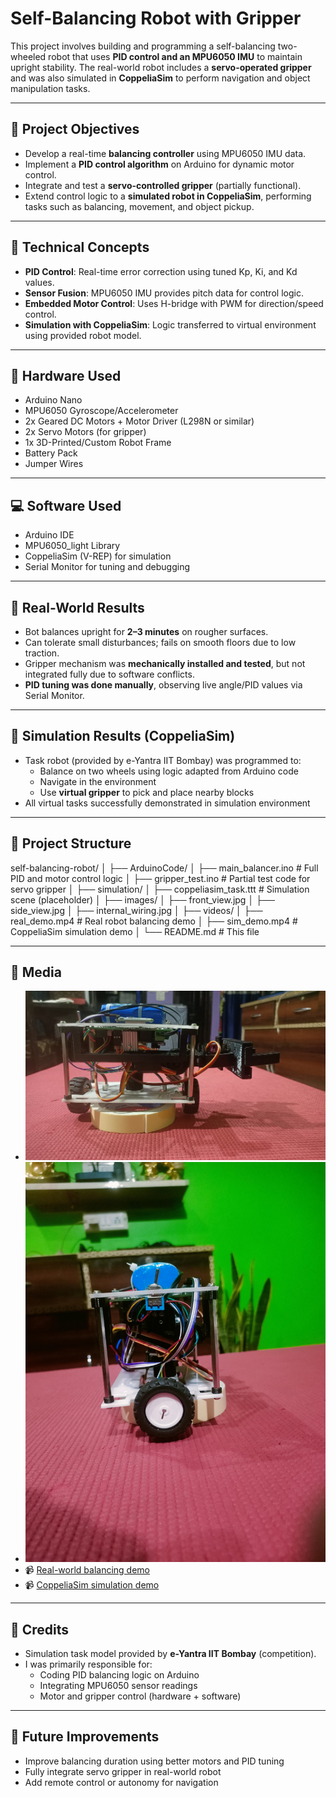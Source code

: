 # Self-Balancing Robot with Gripper

This project involves building and programming a self-balancing two-wheeled robot that uses **PID control and an MPU6050 IMU** to maintain upright stability. The real-world robot includes a **servo-operated gripper** and was also simulated in **CoppeliaSim** to perform navigation and object manipulation tasks.

---

## 📌 Project Objectives

- Develop a real-time **balancing controller** using MPU6050 IMU data.
- Implement a **PID control algorithm** on Arduino for dynamic motor control.
- Integrate and test a **servo-controlled gripper** (partially functional).
- Extend control logic to a **simulated robot in CoppeliaSim**, performing tasks such as balancing, movement, and object pickup.

---

## 🧠 Technical Concepts

- **PID Control**: Real-time error correction using tuned Kp, Ki, and Kd values.
- **Sensor Fusion**: MPU6050 IMU provides pitch data for control logic.
- **Embedded Motor Control**: Uses H-bridge with PWM for direction/speed control.
- **Simulation with CoppeliaSim**: Logic transferred to virtual environment using provided robot model.

---

## 🔧 Hardware Used

- Arduino Nano
- MPU6050 Gyroscope/Accelerometer
- 2x Geared DC Motors + Motor Driver (L298N or similar)
- 2x Servo Motors (for gripper)
- 1x 3D-Printed/Custom Robot Frame
- Battery Pack
- Jumper Wires

---

## 💻 Software Used

- Arduino IDE
- MPU6050_light Library
- CoppeliaSim (V-REP) for simulation
- Serial Monitor for tuning and debugging

---

## 🚦 Real-World Results

- Bot balances upright for **2–3 minutes** on rougher surfaces.
- Can tolerate small disturbances; fails on smooth floors due to low traction.
- Gripper mechanism was **mechanically installed and tested**, but not integrated fully due to software conflicts.
- **PID tuning was done manually**, observing live angle/PID values via Serial Monitor.

---

## 🧪 Simulation Results (CoppeliaSim)

- Task robot (provided by e-Yantra IIT Bombay) was programmed to:
  - Balance on two wheels using logic adapted from Arduino code
  - Navigate in the environment
  - Use **virtual gripper** to pick and place nearby blocks
- All virtual tasks successfully demonstrated in simulation environment

---

## 📂 Project Structure

self-balancing-robot/
│
├── ArduinoCode/
│ ├── main_balancer.ino # Full PID and motor control logic
│ ├── gripper_test.ino # Partial test code for servo gripper
│
├── simulation/
│ ├── coppeliasim_task.ttt # Simulation scene (placeholder)
│
├── images/
│ ├── front_view.jpg
│ ├── side_view.jpg
│ ├── internal_wiring.jpg
│
├── videos/
│ ├── real_demo.mp4 # Real robot balancing demo
│ ├── sim_demo.mp4 # CoppeliaSim simulation demo
│
└── README.md # This file




---

## 📸 Media

- ![Front View](images/Front_view.jpg)
- ![Side View](images/Left_side_view.jpg)
- 📹 [Real-world balancing demo](https://drive.google.com/file/d/1TASlhm38LrdFF2DKkzitYK4zi-xVYJ32/view?usp=sharing)
- 📹 [CoppeliaSim simulation demo](https://drive.google.com/file/d/1k-QRjwjyxQuBz5CmGuk7gGzb7FKd2U4b/view?usp=sharing)

---

## 🤖 Credits

- Simulation task model provided by **e-Yantra IIT Bombay** (competition).
- I was primarily responsible for:
  - Coding PID balancing logic on Arduino
  - Integrating MPU6050 sensor readings
  - Motor and gripper control (hardware + software)

---

## 🚀 Future Improvements

- Improve balancing duration using better motors and PID tuning
- Fully integrate servo gripper in real-world robot
- Add remote control or autonomy for navigation



